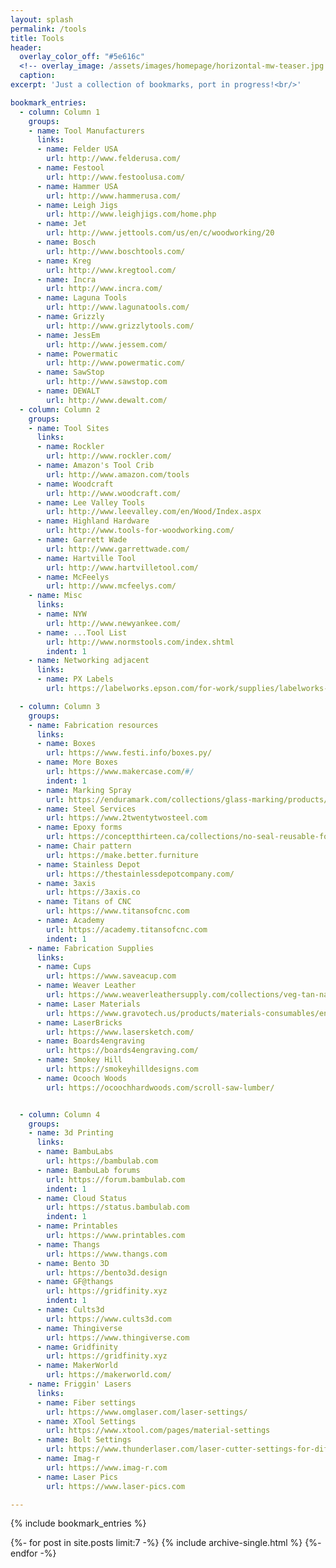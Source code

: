 ```yaml
---
layout: splash
permalink: /tools
title: Tools
header:
  overlay_color_off: "#5e616c"
  <!-- overlay_image: /assets/images/homepage/horizontal-mw-teaser.jpg -->
  caption:
excerpt: 'Just a collection of bookmarks, port in progress!<br/>'

bookmark_entries:
  - column: Column 1
    groups:
    - name: Tool Manufacturers
      links:
      - name: Felder USA
        url: http://www.felderusa.com/
      - name: Festool
        url: http://www.festoolusa.com/
      - name: Hammer USA
        url: http://www.hammerusa.com/
      - name: Leigh Jigs
        url: http://www.leighjigs.com/home.php
      - name: Jet
        url: http://www.jettools.com/us/en/c/woodworking/20
      - name: Bosch
        url: http://www.boschtools.com/
      - name: Kreg
        url: http://www.kregtool.com/
      - name: Incra
        url: http://www.incra.com/
      - name: Laguna Tools
        url: http://www.lagunatools.com/
      - name: Grizzly
        url: http://www.grizzlytools.com/
      - name: JessEm
        url: http://www.jessem.com/
      - name: Powermatic
        url: http://www.powermatic.com/
      - name: SawStop
        url: http://www.sawstop.com
      - name: DEWALT
        url: http://www.dewalt.com/
  - column: Column 2
    groups:
    - name: Tool Sites
      links:
      - name: Rockler
        url: http://www.rockler.com/
      - name: Amazon's Tool Crib
        url: http://www.amazon.com/tools
      - name: Woodcraft
        url: http://www.woodcraft.com/
      - name: Lee Valley Tools
        url: http://www.leevalley.com/en/Wood/Index.aspx
      - name: Highland Hardware
        url: http://www.tools-for-woodworking.com/
      - name: Garrett Wade
        url: http://www.garrettwade.com/
      - name: Hartville Tool
        url: http://www.hartvilletool.com/
      - name: McFeelys
        url: http://www.mcfeelys.com/
    - name: Misc
      links:
      - name: NYW
        url: http://www.newyankee.com/
      - name: ...Tool List
        url: http://www.normstools.com/index.shtml
        indent: 1
    - name: Networking adjacent
      links:
      - name: PX Labels
        url: https://labelworks.epson.com/for-work/supplies/labelworks-px-labels-tapes-labeling-supplies-for-epson-printers.html?printer=282

  - column: Column 3
    groups:
    - name: Fabrication resources
      links:
      - name: Boxes
        url: https://www.festi.info/boxes.py/
      - name: More Boxes
        url: https://www.makercase.com/#/
        indent: 1
      - name: Marking Spray
        url: https://enduramark.com/collections/glass-marking/products/laser-marking-spray-can-charcoal-for-glass-ceramic
      - name: Steel Services
        url: https://www.2twentytwosteel.com
      - name: Epoxy forms
        url: https://conceptthirteen.ca/collections/no-seal-reusable-form/products/no-seal-reusable-form-10-x-18-x-3
      - name: Chair pattern
        url: https://make.better.furniture
      - name: Stainless Depot
        url: https://thestainlessdepotcompany.com/
      - name: 3axis
        url: https://3axis.co
      - name: Titans of CNC
        url: https://www.titansofcnc.com
      - name: Academy
        url: https://academy.titansofcnc.com
        indent: 1
    - name: Fabrication Supplies
      links:
      - name: Cups
        url: https://www.saveacup.com
      - name: Weaver Leather
        url: https://www.weaverleathersupply.com/collections/veg-tan-natural
      - name: Laser Materials
        url: https://www.gravotech.us/products/materials-consumables/engraving-materials
      - name: LaserBricks
        url: https://www.lasersketch.com/
      - name: Boards4engraving
        url: https://boards4engraving.com/
      - name: Smokey Hill
        url: https://smokeyhilldesigns.com
      - name: Ocooch Woods
        url: https://ocoochhardwoods.com/scroll-saw-lumber/


  - column: Column 4
    groups:
    - name: 3d Printing
      links:
      - name: BambuLabs
        url: https://bambulab.com
      - name: BambuLab forums
        url: https://forum.bambulab.com
        indent: 1
      - name: Cloud Status
        url: https://status.bambulab.com
        indent: 1
      - name: Printables
        url: https://www.printables.com
      - name: Thangs
        url: https://www.thangs.com
      - name: Bento 3D
        url: https://bento3d.design
      - name: GF@thangs
        url: https://gridfinity.xyz
        indent: 1
      - name: Cults3d
        url: https://www.cults3d.com
      - name: Thingiverse
        url: https://www.thingiverse.com
      - name: Gridfinity
        url: https://gridfinity.xyz
      - name: MakerWorld
        url: https://makerworld.com/
    - name: Friggin' Lasers
      links:
      - name: Fiber settings
        url: https://www.omglaser.com/laser-settings/
      - name: XTool Settings
        url: https://www.xtool.com/pages/material-settings
      - name: Bolt Settings
        url: https://www.thunderlaser.com/laser-cutter-settings-for-different-materials/
      - name: Imag-r
        url: https://www.imag-r.com
      - name: Laser Pics
        url: https://www.laser-pics.com

---
```


{% include bookmark_entries %}

{%- for post in site.posts limit:7 -%}
  {% include archive-single.html %}
{%- endfor -%}

